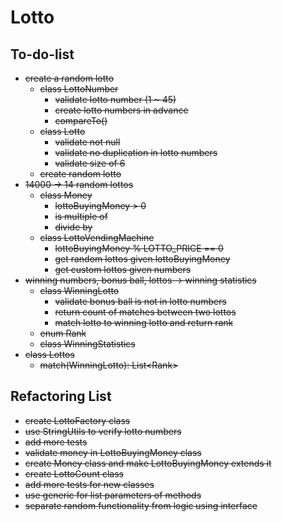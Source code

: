 # Lotto

## To-do-list

- ~~create a random lotto~~
    - ~~class LottoNumber~~
        - ~~validate lotto number (1 ~ 45)~~
        - ~~create lotto numbers in advance~~
        - ~~compareTo()~~
    - ~~class Lotto~~
        - ~~validate not null~~
        - ~~validate no duplication in lotto numbers~~
        - ~~validate size of 6~~
    - ~~create random lotto~~
- ~~14000 -> 14 random lottos~~
    - ~~class Money~~
        - ~~lottoBuyingMoney > 0~~
        - ~~is multiple of~~
        - ~~divide by~~
    - ~~class LottoVendingMachine~~
        - ~~lottoBuyingMoney % LOTTO_PRICE == 0~~
        - ~~get random lottos given lottoBuyingMoney~~
        - ~~get custom lottos given numbers~~
- ~~winning numbers, bonus ball, lottos -> winning statistics~~
    - ~~class WinningLotto~~
        - ~~validate bonus ball is not in lotto numbers~~
        - ~~return count of matches between two lottos~~
        - ~~match lotto to winning lotto and return rank~~
    - ~~enum Rank~~
    - ~~class WinningStatistics~~
- ~~class Lottos~~
    - ~~match(WinningLotto): List\<Rank\>~~


## Refactoring List

- ~~create LottoFactory class~~
- ~~use StringUtils to verify lotto numbers~~
- ~~add more tests~~
- ~~validate money in LottoBuyingMoney class~~
- ~~create Money class and make LottoBuyingMoney extends it~~
- ~~create LottoCount class~~
- ~~add more tests for new classes~~
- ~~use generic for list parameters of methods~~
- ~~separate random functionality from logic using interface~~